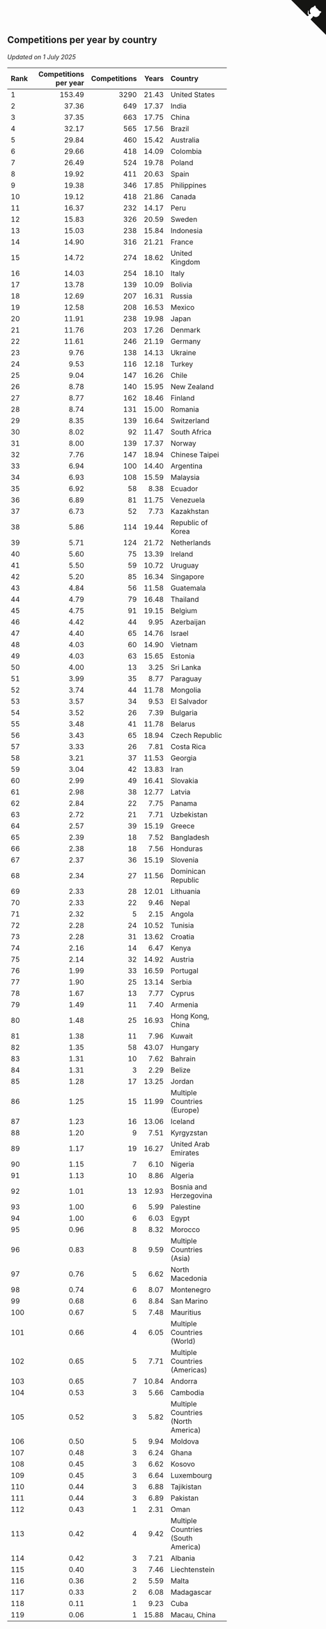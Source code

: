 ## Competitions per year by country

*Updated on  1 July 2025*

| Rank | Competitions per year | Competitions | Years | Country |
| :--- | ---: | ---: | ---: | :--- |
| 1 | 153.49 | 3290 | 21.43 | United States |
| 2 | 37.36 | 649 | 17.37 | India |
| 3 | 37.35 | 663 | 17.75 | China |
| 4 | 32.17 | 565 | 17.56 | Brazil |
| 5 | 29.84 | 460 | 15.42 | Australia |
| 6 | 29.66 | 418 | 14.09 | Colombia |
| 7 | 26.49 | 524 | 19.78 | Poland |
| 8 | 19.92 | 411 | 20.63 | Spain |
| 9 | 19.38 | 346 | 17.85 | Philippines |
| 10 | 19.12 | 418 | 21.86 | Canada |
| 11 | 16.37 | 232 | 14.17 | Peru |
| 12 | 15.83 | 326 | 20.59 | Sweden |
| 13 | 15.03 | 238 | 15.84 | Indonesia |
| 14 | 14.90 | 316 | 21.21 | France |
| 15 | 14.72 | 274 | 18.62 | United Kingdom |
| 16 | 14.03 | 254 | 18.10 | Italy |
| 17 | 13.78 | 139 | 10.09 | Bolivia |
| 18 | 12.69 | 207 | 16.31 | Russia |
| 19 | 12.58 | 208 | 16.53 | Mexico |
| 20 | 11.91 | 238 | 19.98 | Japan |
| 21 | 11.76 | 203 | 17.26 | Denmark |
| 22 | 11.61 | 246 | 21.19 | Germany |
| 23 | 9.76 | 138 | 14.13 | Ukraine |
| 24 | 9.53 | 116 | 12.18 | Turkey |
| 25 | 9.04 | 147 | 16.26 | Chile |
| 26 | 8.78 | 140 | 15.95 | New Zealand |
| 27 | 8.77 | 162 | 18.46 | Finland |
| 28 | 8.74 | 131 | 15.00 | Romania |
| 29 | 8.35 | 139 | 16.64 | Switzerland |
| 30 | 8.02 | 92 | 11.47 | South Africa |
| 31 | 8.00 | 139 | 17.37 | Norway |
| 32 | 7.76 | 147 | 18.94 | Chinese Taipei |
| 33 | 6.94 | 100 | 14.40 | Argentina |
| 34 | 6.93 | 108 | 15.59 | Malaysia |
| 35 | 6.92 | 58 | 8.38 | Ecuador |
| 36 | 6.89 | 81 | 11.75 | Venezuela |
| 37 | 6.73 | 52 | 7.73 | Kazakhstan |
| 38 | 5.86 | 114 | 19.44 | Republic of Korea |
| 39 | 5.71 | 124 | 21.72 | Netherlands |
| 40 | 5.60 | 75 | 13.39 | Ireland |
| 41 | 5.50 | 59 | 10.72 | Uruguay |
| 42 | 5.20 | 85 | 16.34 | Singapore |
| 43 | 4.84 | 56 | 11.58 | Guatemala |
| 44 | 4.79 | 79 | 16.48 | Thailand |
| 45 | 4.75 | 91 | 19.15 | Belgium |
| 46 | 4.42 | 44 | 9.95 | Azerbaijan |
| 47 | 4.40 | 65 | 14.76 | Israel |
| 48 | 4.03 | 60 | 14.90 | Vietnam |
| 49 | 4.03 | 63 | 15.65 | Estonia |
| 50 | 4.00 | 13 | 3.25 | Sri Lanka |
| 51 | 3.99 | 35 | 8.77 | Paraguay |
| 52 | 3.74 | 44 | 11.78 | Mongolia |
| 53 | 3.57 | 34 | 9.53 | El Salvador |
| 54 | 3.52 | 26 | 7.39 | Bulgaria |
| 55 | 3.48 | 41 | 11.78 | Belarus |
| 56 | 3.43 | 65 | 18.94 | Czech Republic |
| 57 | 3.33 | 26 | 7.81 | Costa Rica |
| 58 | 3.21 | 37 | 11.53 | Georgia |
| 59 | 3.04 | 42 | 13.83 | Iran |
| 60 | 2.99 | 49 | 16.41 | Slovakia |
| 61 | 2.98 | 38 | 12.77 | Latvia |
| 62 | 2.84 | 22 | 7.75 | Panama |
| 63 | 2.72 | 21 | 7.71 | Uzbekistan |
| 64 | 2.57 | 39 | 15.19 | Greece |
| 65 | 2.39 | 18 | 7.52 | Bangladesh |
| 66 | 2.38 | 18 | 7.56 | Honduras |
| 67 | 2.37 | 36 | 15.19 | Slovenia |
| 68 | 2.34 | 27 | 11.56 | Dominican Republic |
| 69 | 2.33 | 28 | 12.01 | Lithuania |
| 70 | 2.33 | 22 | 9.46 | Nepal |
| 71 | 2.32 | 5 | 2.15 | Angola |
| 72 | 2.28 | 24 | 10.52 | Tunisia |
| 73 | 2.28 | 31 | 13.62 | Croatia |
| 74 | 2.16 | 14 | 6.47 | Kenya |
| 75 | 2.14 | 32 | 14.92 | Austria |
| 76 | 1.99 | 33 | 16.59 | Portugal |
| 77 | 1.90 | 25 | 13.14 | Serbia |
| 78 | 1.67 | 13 | 7.77 | Cyprus |
| 79 | 1.49 | 11 | 7.40 | Armenia |
| 80 | 1.48 | 25 | 16.93 | Hong Kong, China |
| 81 | 1.38 | 11 | 7.96 | Kuwait |
| 82 | 1.35 | 58 | 43.07 | Hungary |
| 83 | 1.31 | 10 | 7.62 | Bahrain |
| 84 | 1.31 | 3 | 2.29 | Belize |
| 85 | 1.28 | 17 | 13.25 | Jordan |
| 86 | 1.25 | 15 | 11.99 | Multiple Countries (Europe) |
| 87 | 1.23 | 16 | 13.06 | Iceland |
| 88 | 1.20 | 9 | 7.51 | Kyrgyzstan |
| 89 | 1.17 | 19 | 16.27 | United Arab Emirates |
| 90 | 1.15 | 7 | 6.10 | Nigeria |
| 91 | 1.13 | 10 | 8.86 | Algeria |
| 92 | 1.01 | 13 | 12.93 | Bosnia and Herzegovina |
| 93 | 1.00 | 6 | 5.99 | Palestine |
| 94 | 1.00 | 6 | 6.03 | Egypt |
| 95 | 0.96 | 8 | 8.32 | Morocco |
| 96 | 0.83 | 8 | 9.59 | Multiple Countries (Asia) |
| 97 | 0.76 | 5 | 6.62 | North Macedonia |
| 98 | 0.74 | 6 | 8.07 | Montenegro |
| 99 | 0.68 | 6 | 8.84 | San Marino |
| 100 | 0.67 | 5 | 7.48 | Mauritius |
| 101 | 0.66 | 4 | 6.05 | Multiple Countries (World) |
| 102 | 0.65 | 5 | 7.71 | Multiple Countries (Americas) |
| 103 | 0.65 | 7 | 10.84 | Andorra |
| 104 | 0.53 | 3 | 5.66 | Cambodia |
| 105 | 0.52 | 3 | 5.82 | Multiple Countries (North America) |
| 106 | 0.50 | 5 | 9.94 | Moldova |
| 107 | 0.48 | 3 | 6.24 | Ghana |
| 108 | 0.45 | 3 | 6.62 | Kosovo |
| 109 | 0.45 | 3 | 6.64 | Luxembourg |
| 110 | 0.44 | 3 | 6.88 | Tajikistan |
| 111 | 0.44 | 3 | 6.89 | Pakistan |
| 112 | 0.43 | 1 | 2.31 | Oman |
| 113 | 0.42 | 4 | 9.42 | Multiple Countries (South America) |
| 114 | 0.42 | 3 | 7.21 | Albania |
| 115 | 0.40 | 3 | 7.46 | Liechtenstein |
| 116 | 0.36 | 2 | 5.59 | Malta |
| 117 | 0.33 | 2 | 6.08 | Madagascar |
| 118 | 0.11 | 1 | 9.23 | Cuba |
| 119 | 0.06 | 1 | 15.88 | Macau, China |


<a href="https://github.com/JustinTimeCuber/wca_statistics" class="github-corner" aria-label="View source on Github"><svg width="80" height="80" viewBox="0 0 250 250" style="fill:#151513; color:#fff; position: absolute; top: 0; border: 0; right: 0;" aria-hidden="true"><path d="M0,0 L115,115 L130,115 L142,142 L250,250 L250,0 Z"></path><path d="M128.3,109.0 C113.8,99.7 119.0,89.6 119.0,89.6 C122.0,82.7 120.5,78.6 120.5,78.6 C119.2,72.0 123.4,76.3 123.4,76.3 C127.3,80.9 125.5,87.3 125.5,87.3 C122.9,97.6 130.6,101.9 134.4,103.2" fill="currentColor" style="transform-origin: 130px 106px;" class="octo-arm"></path><path d="M115.0,115.0 C114.9,115.1 118.7,116.5 119.8,115.4 L133.7,101.6 C136.9,99.2 139.9,98.4 142.2,98.6 C133.8,88.0 127.5,74.4 143.8,58.0 C148.5,53.4 154.0,51.2 159.7,51.0 C160.3,49.4 163.2,43.6 171.4,40.1 C171.4,40.1 176.1,42.5 178.8,56.2 C183.1,58.6 187.2,61.8 190.9,65.4 C194.5,69.0 197.7,73.2 200.1,77.6 C213.8,80.2 216.3,84.9 216.3,84.9 C212.7,93.1 206.9,96.0 205.4,96.6 C205.1,102.4 203.0,107.8 198.3,112.5 C181.9,128.9 168.3,122.5 157.7,114.1 C157.9,116.9 156.7,120.9 152.7,124.9 L141.0,136.5 C139.8,137.7 141.6,141.9 141.8,141.8 Z" fill="currentColor" class="octo-body"></path></svg></a><style>.github-corner:hover .octo-arm{animation:octocat-wave 560ms ease-in-out}@keyframes octocat-wave{0%,100%{transform:rotate(0)}20%,60%{transform:rotate(-25deg)}40%,80%{transform:rotate(10deg)}}@media (max-width:500px){.github-corner:hover .octo-arm{animation:none}.github-corner .octo-arm{animation:octocat-wave 560ms ease-in-out}}</style>
